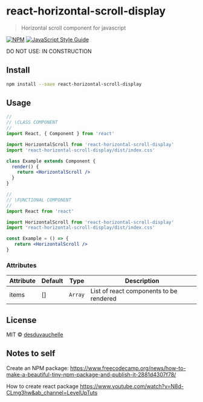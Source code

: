# react-horizontal-scroll-display

> Horizontal scroll component for javascript

[![NPM](https://img.shields.io/npm/v/react-horizontal-scroll-display.svg)](https://www.npmjs.com/package/react-horizontal-scroll-display) [![JavaScript Style Guide](https://img.shields.io/badge/code_style-standard-brightgreen.svg)](https://standardjs.com)

DO NOT USE: IN CONSTRUCTION

## Install

```bash
npm install --save react-horizontal-scroll-display
```

## Usage

```jsx
//
// \CLASS COMPONENT
//
import React, { Component } from 'react'

import HorizontalScroll from 'react-horizontal-scroll-display'
import 'react-horizontal-scroll-display/dist/index.css'

class Example extends Component {
  render() {
    return <HorizontalScroll />
  }
}

//
// \FUNCTIONAL COMPONENT
//
import React from 'react'

import HorizontalScroll from 'react-horizontal-scroll-display'
import 'react-horizontal-scroll-display/dist/index.css'

const Example = () => {
   return <HorizontalScroll />
}

```

### Attributes

| Attribute | Default | Type | Description |
| ----- | ----- | ----- | ----- |
| items | [] | `Array` | List of react components to be rendered |


## License

MIT © [desduvauchelle](https://github.com/desduvauchelle)

## Notes to self

Create an NPM package:
https://www.freecodecamp.org/news/how-to-make-a-beautiful-tiny-npm-package-and-publish-it-2881d4307f78/

How to create react package
https://www.youtube.com/watch?v=N8d-CLmg3hw&ab_channel=LevelUpTuts

